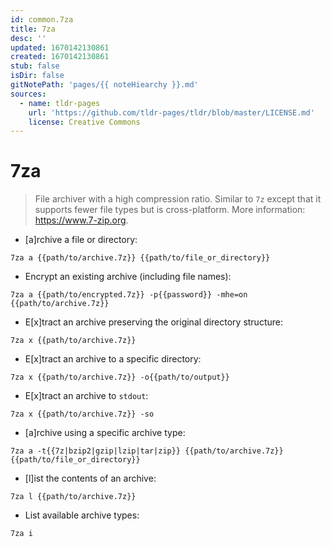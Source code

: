 ```yaml
---
id: common.7za
title: 7za
desc: ''
updated: 1670142130861
created: 1670142130861
stub: false
isDir: false
gitNotePath: 'pages/{{ noteHiearchy }}.md'
sources:
  - name: tldr-pages
    url: 'https://github.com/tldr-pages/tldr/blob/master/LICENSE.md'
    license: Creative Commons
---
```

# 7za

> File archiver with a high compression ratio.
> Similar to `7z` except that it supports fewer file types but is cross-platform.
> More information: <https://www.7-zip.org>.

- [a]rchive a file or directory:

`7za a {{path/to/archive.7z}} {{path/to/file_or_directory}}`

- Encrypt an existing archive (including file names):

`7za a {{path/to/encrypted.7z}} -p{{password}} -mhe=on {{path/to/archive.7z}}`

- E[x]tract an archive preserving the original directory structure:

`7za x {{path/to/archive.7z}}`

- E[x]tract an archive to a specific directory:

`7za x {{path/to/archive.7z}} -o{{path/to/output}}`

- E[x]tract an archive to `stdout`:

`7za x {{path/to/archive.7z}} -so`

- [a]rchive using a specific archive type:

`7za a -t{{7z|bzip2|gzip|lzip|tar|zip}} {{path/to/archive.7z}} {{path/to/file_or_directory}}`

- [l]ist the contents of an archive:

`7za l {{path/to/archive.7z}}`

- List available archive types:

`7za i`

